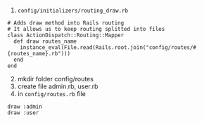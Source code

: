 1. `config/initializers/routing_draw.rb`
```
# Adds draw method into Rails routing
# It allows us to keep routing splitted into files
class ActionDispatch::Routing::Mapper
  def draw routes_name
    instance_eval(File.read(Rails.root.join("config/routes/#{routes_name}.rb")))
  end
end
```

2. mkdir folder config/routes
3. create file admin.rb, user.rb
3. in `config/routes.rb` file
```
draw :admin
draw :user
```

